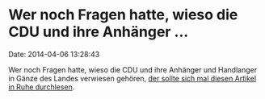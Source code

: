Wer noch Fragen hatte, wieso die CDU und ihre Anhänger \...
===========================================================

Date: 2014-04-06 13:28:43

Wer noch Fragen hatte, wieso die CDU und ihre Anhänger und Handlanger in
Gänze des Landes verwiesen gehören, [der sollte sich mal diesen Artikel
in Ruhe durchlesen](http://spiegel.de/article.do?id=962774).
